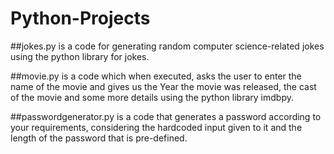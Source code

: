 # Python-Projects

##jokes.py is a code for generating random computer science-related jokes using the python library for jokes.

##movie.py is a code which when executed, asks the user to enter the name of the movie and gives us the Year the movie was released, the cast of the movie and some more details using the python library imdbpy.

##passwordgenerator.py is a code that generates a password according to your requirements, considering the hardcoded input given to it and the length of the password that is pre-defined. 
